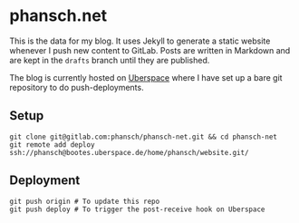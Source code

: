 # phansch.net

This is the data for my blog. It uses Jekyll to generate a static website whenever I push new content to GitLab.
Posts are written in Markdown and are kept in the `drafts` branch until they are published.

The blog is currently hosted on [Uberspace](https://uberspace.de) where I have set up a bare git repository to do push-deployments.

## Setup

    git clone git@gitlab.com:phansch/phansch-net.git && cd phansch-net
    git remote add deploy ssh://phansch@bootes.uberspace.de/home/phansch/website.git/

## Deployment

    git push origin # To update this repo
    git push deploy # To trigger the post-receive hook on Uberspace
